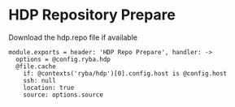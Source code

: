 
# HDP Repository Prepare

Download the hdp.repo file if available

    module.exports = header: 'HDP Repo Prepare', handler: ->
      options = @config.ryba.hdp
      @file.cache
        if: @contexts('ryba/hdp')[0].config.host is @config.host
        ssh: null
        location: true
        source: options.source
